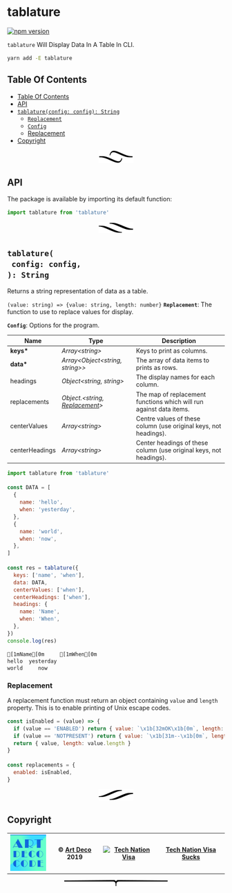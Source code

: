 # tablature

[![npm version](https://badge.fury.io/js/tablature.svg)](https://npmjs.org/package/tablature)

`tablature` Will Display Data In A Table In CLI.

```sh
yarn add -E tablature
```

## Table Of Contents

- [Table Of Contents](#table-of-contents)
- [API](#api)
- [`tablature(config: config): String`](#tablatureconfig-config-string)
  * [`Replacement`](#type-replacement)
  * [`Config`](#type-config)
  * [Replacement](#replacement)
- [Copyright](#copyright)

<p align="center"><a href="#table-of-contents"><img src=".documentary/section-breaks/0.svg?sanitize=true"></a></p>

## API

The package is available by importing its default function:

```js
import tablature from 'tablature'
```

<p align="center"><a href="#table-of-contents"><img src=".documentary/section-breaks/1.svg?sanitize=true"></a></p>

## `tablature(`<br/>&nbsp;&nbsp;`config: config,`<br/>`): String`

Returns a string representation of data as a table.

`(value: string) => {value: string, length: number}` __<a name="type-replacement">`Replacement`</a>__: The function to use to replace values for display.

__<a name="type-config">`Config`</a>__: Options for the program.

|      Name      |                           Type                            |                             Description                             |
| -------------- | --------------------------------------------------------- | ------------------------------------------------------------------- |
| __keys*__      | _Array&lt;string&gt;_                                     | Keys to print as columns.                                           |
| __data*__      | _Array&lt;Object&lt;string, string&gt;>_                  | The array of data items to prints as rows.                          |
| headings       | _Object&lt;string, string&gt;_                            | The display names for each column.                                  |
| replacements   | _Object.&lt;string, [Replacement](#type-replacement)&gt;_ | The map of replacement functions which will run against data items. |
| centerValues   | _Array&lt;string&gt;_                                     | Centre values of these column (use original keys, not headings).    |
| centerHeadings | _Array&lt;string&gt;_                                     | Center headings of these column (use original keys, not headings).  |

```js
import tablature from 'tablature'

const DATA = [
  {
    name: 'hello',
    when: 'yesterday',
  },
  {
    name: 'world',
    when: 'now',
  },
]

const res = tablature({
  keys: ['name', 'when'],
  data: DATA,
  centerValues: ['when'],
  centerHeadings: ['when'],
  headings: {
    name: 'Name',
    when: 'When',
  },
})
console.log(res)
```
```
[1mName[0m     [1mWhen[0m   
hello  yesterday
world     now
```

### Replacement

A replacement function must return an object containing `value` and `length` property. This is to enable printing of Unix escape codes.

```js
const isEnabled = (value) => {
  if (value == 'ENABLED') return { value: `\x1b[32mOK\x1b[0m`, length: 2 }
  if (value == 'NOTPRESENT') return { value: `\x1b[31m--\x1b[0m`, length: 2 }
  return { value, length: value.length }
}

const replacements = {
  enabled: isEnabled,
}
```

<p align="center"><a href="#table-of-contents"><img src=".documentary/section-breaks/2.svg?sanitize=true"></a></p>

## Copyright

<table>
  <tr>
    <th>
      <a href="https://artd.eco">
        <img src="https://raw.githubusercontent.com/wrote/wrote/master/images/artdeco.png" alt="Art Deco" />
      </a>
    </th>
    <th>
      © <a href="https://artd.eco">Art Deco</a>  
      2019
    </th>
    <th>
      <a href="https://www.technation.sucks" title="Tech Nation Visa">
        <img src="https://raw.githubusercontent.com/artdecoweb/www.technation.sucks/master/anim.gif" alt="Tech Nation Visa" />
      </a>
    </th>
    <th>
      <a href="https://www.technation.sucks">Tech Nation Visa Sucks</a>
    </th>
  </tr>
</table>

<p align="center"><a href="#table-of-contents"><img src=".documentary/section-breaks/-1.svg?sanitize=true"></a></p>